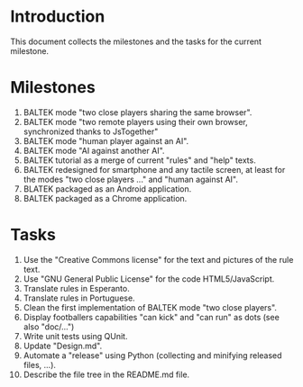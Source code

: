 # Introduction

This document collects the milestones and the tasks for the current milestone.

# Milestones

1. BALTEK mode "two close players sharing the same browser".
2. BALTEK mode "two remote players using their own browser, synchronized thanks to JsTogether"
3. BALTEK mode "human player against an AI".
4. BALTEK mode "AI against another AI".
5. BALTEK tutorial as a merge of current "rules" and "help" texts.
6. BALTEK redesigned for smartphone and any tactile screen, at least for the modes "two close players ..." and "human against AI".
7. BLATEK packaged as an Android application.
8. BALTEK packaged as a Chrome application.

# Tasks

1. Use the "Creative Commons license" for the text and pictures of the rule text.
2. Use "GNU General Public License" for the code HTML5/JavaScript.
3. Translate rules in Esperanto.
4. Translate rules in Portuguese.
5. Clean the first implementation of BALTEK mode "two close players".
6. Display footballers capabilities "can kick" and "can run" as dots (see also "doc/...")
7. Write unit tests using QUnit.
8. Update "Design.md".
9. Automate a "release" using Python (collecting and minifying released files, ...).
10. Describe the file tree in the README.md file.

